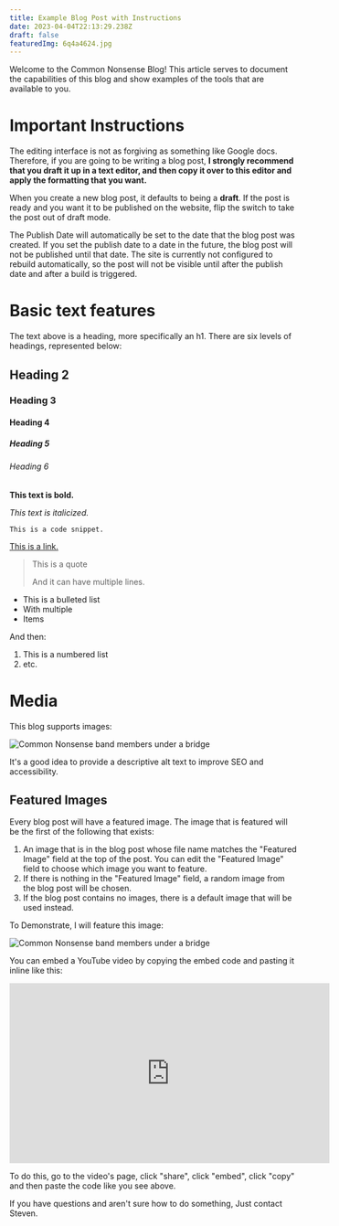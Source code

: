 ```yaml
---
title: Example Blog Post with Instructions
date: 2023-04-04T22:13:29.238Z
draft: false
featuredImg: 6q4a4624.jpg
---
```

Welcome to the Common Nonsense Blog! This article serves to document the capabilities of this blog and show examples of the tools that are available to you. 

# Important Instructions

The editing interface is not as forgiving as something like Google docs. Therefore, if you are going to be writing a blog post, **I strongly recommend that you draft it up in a text editor, and then copy it over to this editor and apply the formatting that you want.** 

When you create a new blog post, it defaults to being a **draft**. If the post is ready and you want it to be published on the website, flip the switch to take the post out of draft mode. 

The Publish Date will automatically be set to the date that the blog post was created. If you set the publish date to a date in the future, the blog post will not be published until that date. The site is currently not configured to rebuild automatically, so the post will not be visible until after the publish date and after a build is triggered. 

# Basic text features

The text above is a heading, more specifically an h1. There are six levels of headings, represented below: 

## Heading 2

### Heading 3 

#### Heading 4 

##### Heading 5 

###### Heading 6 

**This text is bold.** 

*This text is italicized.*

`This is a code snippet.`

[This is a link.](#)

> This is a quote
>
> And it can have multiple lines. 

* This is a bulleted list
* With multiple 
* Items

And then: 

1. This is a numbered list
2. etc.

# Media

This blog supports images: 

![Common Nonsense band members under a bridge](6q4a4609.jpg)

It's a good idea to provide a descriptive alt text to improve SEO and accessibility. 

## Featured Images

Every blog post will have a featured image. The image that is featured will be the first of the following that exists:

1. An image that is in the blog post whose file name matches the "Featured Image" field at the top of the post. You can edit the "Featured Image" field to choose which image you want to feature. 
2. If there is nothing in the "Featured Image" field, a random image from the blog post will be chosen. 
3. If the blog post contains no images, there is a default image that will be used instead.

To Demonstrate, I will feature this image:

![Common Nonsense band members under a bridge](6q4a4624.jpg)

You can embed a YouTube video by copying the embed code and pasting it inline like this: 

<iframe width="560" height="315" src="https://www.youtube.com/embed/eQAa0GihLGU" title="YouTube video player" frameborder="0" allow="accelerometer; autoplay; clipboard-write; encrypted-media; gyroscope; picture-in-picture; web-share" allowfullscreen></iframe>

To do this, go to the video's page, click "share", click "embed", click "copy" and then paste the code like you see above. 



If you have questions and aren't sure how to do something, Just contact Steven.